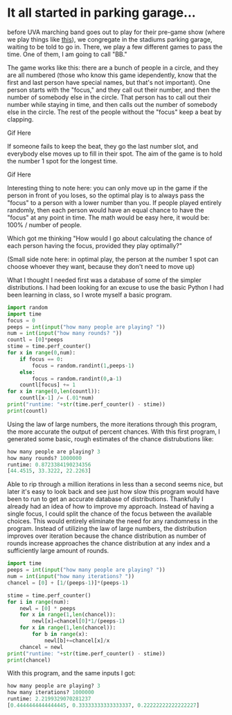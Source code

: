 # It all started in parking garage...
before UVA marching band goes out to play for their pre-game show (where we play things like [this](https://www.youtube.com/watch?v=629vBUcy-Fc)), we congregate in the stadiums parking garage, waiting to be told to go in. There, we play a few different games to pass the time. One of them, I am going to call "BB."

The game works like this: there are a bunch of people in a circle, and they are all numbered (those who know this game idependently, know that the first and last person have special names, but that's not important). One person starts with the "focus," and they call out their number, and then the number of somebody else in the circle. That person has to call out their number while staying in time, and then calls out the number of somebody else in the circle. The rest of the people without the "focus" keep a beat by clapping. 

Gif Here

If someone fails to keep the beat, they go the last number slot, and everybody else moves up to fill in their spot. The aim of the game is to hold the number 1 spot for the longest time.

Gif Here

Interesting thing to note here: you can only move up in the game if the person in front of you loses, so the optimal play is to always pass the "focus" to a person with a lower number than you. If people played entirely randomly, then each person would have an equal chance to have the "focus" at any point in time. The math would be easy here, it would be: 100% / number of people. 

Which got me thinking "How would I go about calculating the chance of each person having the focus, provided they play optimally?"

(Small side note here: in optimal play, the person at the number 1 spot can choose whoever they want, because they don't need to move up)

What I thought I needed first was a database of some of the simpler distributions. I had been looking for an excuse to use the basic Python I had been learning in class, so I wrote myself a basic program.
```python
import random
import time
focus = 0
peeps = int(input("how many people are playing? ")) 
num = int(input("how many rounds? "))
countl = [0]*peeps 
stime = time.perf_counter()
for x in range(0,num):
    if focus == 0:
        focus = random.randint(1,peeps-1)
    else:
        focus = random.randint(0,a-1)
    countl[focus] += 1
for x in range(0,len(countl)):
    countl[x-1] /= (.01*num)
print("runtime: "+str(time.perf_counter() - stime))
print(countl) 
```
Using the law of large numbers, the more iterations through this program, the more accurate the output of percent chances. With this first program, I generated some basic, rough estimates of the chance distrubutions like:
```python
how many people are playing? 3
how many rounds? 1000000
runtime: 0.8723384190234356
[44.4515, 33.3222, 22.2263]
```
Able to rip through a million iterations in less than a second seems nice, but later it's easy to look back and see just how slow this program would have been to run to get an accurate database of distributions.
Thankfully I already had an idea of how to improve my approach. Instead of having a single focus, I could split the chance of the focus between the available choices. This would entirely eliminate the need for any randomness in the program. Instead of utilizing the law of large numbers, the distribution improves over iteration because the chance distribution as number of rounds increase approaches the chance distribution at any index and a sufficiently large amount of rounds.
```python
import time
peeps = int(input("how many people are playing? ")) 
num = int(input("how many iterations? "))
chancel = [0] + [1/(peeps-1)]*(peeps-1) 

stime = time.perf_counter()
for i in range(num):
    newl = [0] * peeps  
    for x in range(1,len(chancel)):
        newl[x]=chancel[0]*1/(peeps-1) 
    for x in range(1,len(chancel)):
        for b in range(x): 
            newl[b]+=chancel[x]/x
    chancel = newl 
print("runtime: "+str(time.perf_counter() - stime)) 
print(chancel)
```
With this program, and the same inputs I got:
```python
how many people are playing? 3
how many iterations? 1000000
runtime: 2.2199329070281237
[0.4444444444444445, 0.33333333333333337, 0.22222222222222227]
```
